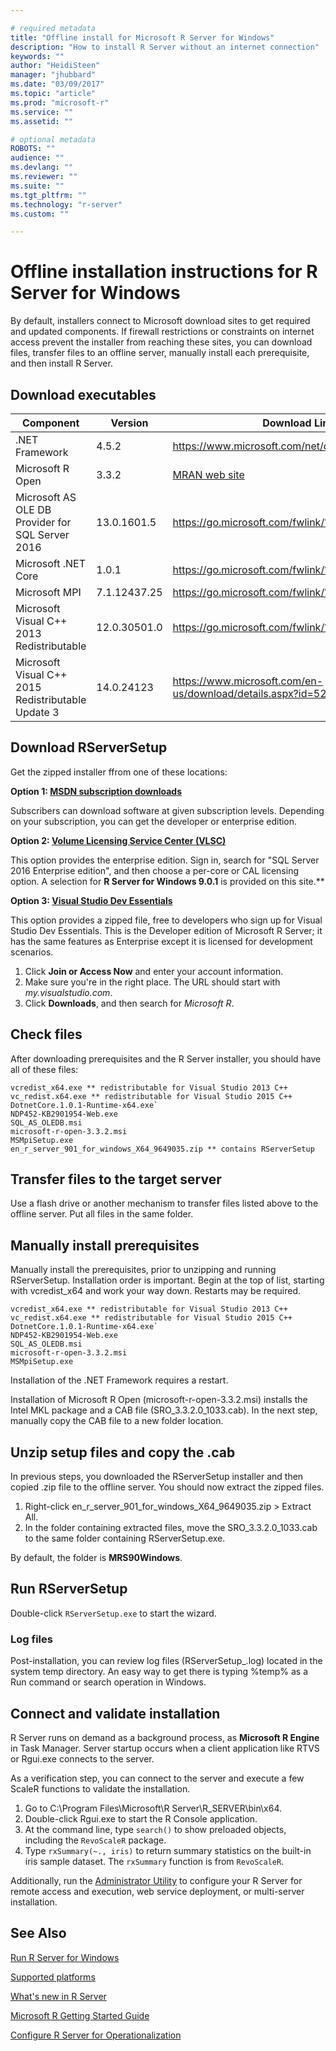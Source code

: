 ```yaml
---

# required metadata
title: "Offline install for Microsoft R Server for Windows"
description: "How to install R Server without an internet connection"
keywords: ""
author: "HeidiSteen"
manager: "jhubbard"
ms.date: "03/09/2017"
ms.topic: "article"
ms.prod: "microsoft-r"
ms.service: ""
ms.assetid: ""

# optional metadata
ROBOTS: ""
audience: ""
ms.devlang: ""
ms.reviewer: ""
ms.suite: ""
ms.tgt_pltfrm: ""
ms.technology: "r-server"
ms.custom: ""

---
```


# Offline installation instructions for R Server for Windows

By default, installers connect to Microsoft download sites to get required and updated components. If firewall restrictions or constraints on internet access prevent the installer from reaching these sites, you can download files, transfer files to an offline server, manually install each prerequisite, and then install R Server.

<a name="download"><a/>
## Download executables

| Component | Version | Download Link |
|-----------|---------|--------|
| .NET Framework | 4.5.2 | https://www.microsoft.com/net/download/framework |
| Microsoft R Open | 3.3.2 | [MRAN web site](https://mran.microsoft.com/download/) |
| Microsoft AS OLE DB Provider for SQL Server 2016 | 13.0.1601.5 | https://go.microsoft.com/fwlink/?linkid=834405 |
| Microsoft .NET Core | 1.0.1 | https://go.microsoft.com/fwlink/?linkid=834319 |
| Microsoft MPI | 7.1.12437.25 | https://go.microsoft.com/fwlink/?linkid=834316 |
| Microsoft Visual C++ 2013 Redistributable | 12.0.30501.0 | https://go.microsoft.com/fwlink/?linkid=799853 |
| Microsoft Visual C++ 2015 Redistributable Update 3 | 14.0.24123 | https://www.microsoft.com/en-us/download/details.aspx?id=52685 |

## Download RServerSetup

Get the zipped installer ffrom one of these locations: 

**Option 1: [MSDN subscription downloads](https://msdn.microsoft.com/subscriptions/downloads/hh442898.aspx)**

Subscribers can download software at given subscription levels. Depending on your subscription, you can get the developer or enterprise edition.

**Option 2: [Volume Licensing Service Center (VLSC)](http://go.microsoft.com/fwlink/?LinkId=717966&clcid=0x409)** 

This option provides the enterprise edition. Sign in, search for "SQL Server 2016 Enterprise edition", and then choose a per-core or CAL licensing option. A selection for **R Server for Windows 9.0.1** is provided on this site.**

**Option 3: [Visual Studio Dev Essentials](http://go.microsoft.com/fwlink/?LinkId=717968&clcid=0x409)** 

This option provides a zipped file, free to developers who sign up for Visual Studio Dev Essentials. This is the Developer edition of Microsoft R Server; it has the same features as Enterprise except it is licensed for development scenarios.

1. Click **Join or Access Now** and enter your account information.
2. Make sure you're in the right place. The URL should start with *my.visualstudio.com*.
3. Click **Downloads**, and then search for *Microsoft R*.

## Check files

After downloading prerequisites and the R Server installer, you should have all of these files:

    vcredist_x64.exe ** redistributable for Visual Studio 2013 C++
    vc_redist.x64.exe ** redistributable for Visual Studio 2015 C++
    DotnetCore.1.0.1-Runtime-x64.exe`
    NDP452-KB2901954-Web.exe
    SQL_AS_OLEDB.msi
    microsoft-r-open-3.3.2.msi
    MSMpiSetup.exe
    en_r_server_901_for_windows_X64_9649035.zip ** contains RServerSetup

## Transfer files to the target server

Use a flash drive or another mechanism to transfer files listed above to the offline server. Put all files in the same folder.

## Manually install prerequisites

Manually install the prerequisites, prior to unzipping and running RServerSetup. Installation order is important. Begin at the top of list, starting with vcredist_x64 and work your way down. Restarts may be required.

    vcredist_x64.exe ** redistributable for Visual Studio 2013 C++
    vc_redist.x64.exe ** redistributable for Visual Studio 2015 C++
    DotnetCore.1.0.1-Runtime-x64.exe`
    NDP452-KB2901954-Web.exe
    SQL_AS_OLEDB.msi
    microsoft-r-open-3.3.2.msi
    MSMpiSetup.exe

Installation of the .NET Framework requires a restart.

Installation of Microsoft R Open (microsoft-r-open-3.3.2.msi) installs the Intel MKL package and a CAB file (SRO_3.3.2.0_1033.cab). In the next step, manually copy the CAB file to a new folder location.

## Unzip setup files and copy the .cab

In previous steps, you downloaded the RServerSetup installer and then copied .zip file to the offline server. You should now extract the zipped files. 

1. Right-click en_r_server_901_for_windows_X64_9649035.zip > Extract All.
2. In the folder containing extracted files, move the SRO_3.3.2.0_1033.cab to the same folder containing RServerSetup.exe. 

By default, the folder is **MRS90Windows**.

## Run RServerSetup

Double-click `RServerSetup.exe` to start the wizard. 

### Log files

Post-installation, you can review log files (RServerSetup_<timestamp>.log) located in the system temp directory. An easy way to get there is typing %temp% as a Run command or search operation in Windows.

## Connect and validate installation

R Server runs on demand as a background process, as **Microsoft R Engine** in Task Manager. Server startup occurs when a client application like RTVS or Rgui.exe connects to the server.

As a verification step, you can connect to the server and execute a few ScaleR functions to validate the installation.

1. Go to C:\Program Files\Microsoft\R Server\R_SERVER\bin\x64.
2. Double-click Rgui.exe to start the R Console application.
3. At the command line, type `search()` to show preloaded objects, including the `RevoScaleR` package. 
4. Type `rxSummary(~., iris)` to return summary statistics on the built-in iris sample dataset. The `rxSummary` function is from `RevoScaleR`. 

Additionally, run the [Administrator Utility](operationalize/admin-utility.md) to configure your R Server for remote access and execution, web service deployment, or multi-server installation.

## See Also

[Run R Server for Windows](rserver-install-windows.md)

[Supported platforms](rserver-install-supported-platforms.md)

[What's new in R Server](notes/r-server-notes.md)

[Microsoft R Getting Started Guide](microsoft-r-getting-started.md)

[Configure R Server for Operationalization](operationalize/configuration-initial.md)
